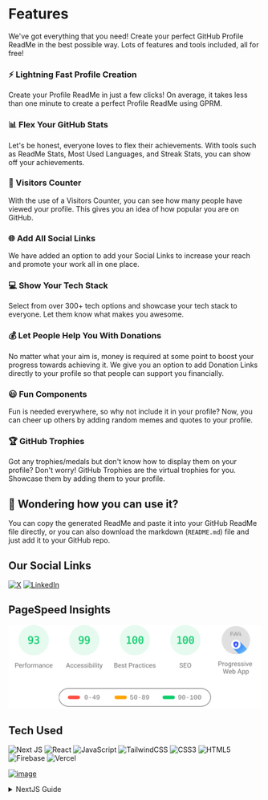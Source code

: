 
# Features
We've got everything that you need! Create your perfect GitHub Profile ReadMe in the best possible way. Lots of features and tools included, all for free!

### ⚡ Lightning Fast Profile Creation
Create your Profile ReadMe in just a few clicks! On average, it takes less than one minute to create a perfect Profile ReadMe using GPRM.

### 📊 Flex Your GitHub Stats
Let's be honest, everyone loves to flex their achievements. With tools such as ReadMe Stats, Most Used Languages, and Streak Stats, you can show off your achievements.

### 👥 Visitors Counter
With the use of a Visitors Counter, you can see how many people have viewed your profile. This gives you an idea of how popular you are on GitHub.

### 🌐 Add All Social Links
We have added an option to add your Social Links to increase your reach and promote your work all in one place.

### 💻 Show Your Tech Stack
Select from over 300+ tech options and showcase your tech stack to everyone. Let them know what makes you awesome.

### 💰 Let People Help You With Donations
No matter what your aim is, money is required at some point to boost your progress towards achieving it. We give you an option to add Donation Links directly to your profile so that people can support you financially.

### 😃 Fun Components
Fun is needed everywhere, so why not include it in your profile? Now, you can cheer up others by adding random memes and quotes to your profile.

### 🏆 GitHub Trophies
Got any trophies/medals but don't know how to display them on your profile? Don't worry! GitHub Trophies are the virtual trophies for you. Showcase them by adding them to your profile.

## 🤔 Wondering how you can use it?
You can copy the generated ReadMe and paste it into your GitHub ReadMe file directly, or you can also download the markdown (`README.md`) file and just add it to your GitHub repo.

## Our Social Links
[![X](https://img.shields.io/badge/X-black.svg?style=normal&logo=X&logoColor=white)](https://x.com/VishwaGauravIn)
[![LinkedIn](https://img.shields.io/badge/linkedin-%230077B5.svg?style=normal&logo=linkedin&logoColor=white)](https://linkedin.com/in/VishwaGauravIn)

## PageSpeed Insights
![](https://raw.githubusercontent.com/VishwaGauravIn/Images/f13849bc9989d66c67085313dd606ea978eff0f8/psi-gprm.svg)

## Tech Used
![Next JS](https://img.shields.io/badge/Next-black?style=for-the-badge&logo=next.js&logoColor=white)
![React](https://img.shields.io/badge/react-%2320232a.svg?style=for-the-badge&logo=react&logoColor=%2361DAFB)
![JavaScript](https://img.shields.io/badge/javascript-%23323330.svg?style=for-the-badge&logo=javascript&logoColor=%23F7DF1E)
![TailwindCSS](https://img.shields.io/badge/tailwindcss-%2338B2AC.svg?style=for-the-badge&logo=tailwind-css&logoColor=white)
![CSS3](https://img.shields.io/badge/css3-%231572B6.svg?style=for-the-badge&logo=css3&logoColor=white)
![HTML5](https://img.shields.io/badge/html5-%23E34F26.svg?style=for-the-badge&logo=html5&logoColor=white)
![Firebase](https://img.shields.io/badge/firebase-%23039BE5.svg?style=for-the-badge&logo=firebase)
![Vercel](https://img.shields.io/badge/vercel-%23000000.svg?style=for-the-badge&logo=vercel&logoColor=white)

[![image](https://user-images.githubusercontent.com/81325730/209995550-63bdb319-f8fd-4383-bcfc-9021c4bc5642.png)](https://vercel.com/?utm_source=team_vishwagauravin&utm_campaign=oss)

<details>
<summary>
  NextJS Guide
</summary>

## Getting Started

First, run the development server:

```bash
npm run dev
# or
yarn dev
```

Open [http://localhost:3000](http://localhost:3000) with your browser to see the result.

You can start editing the page by modifying `pages/index.js`. The page auto-updates as you edit the file.

[API routes](https://nextjs.org/docs/api-routes/introduction) can be accessed on [http://localhost:3000/api/hello](http://localhost:3000/api/hello). This endpoint can be edited in `pages/api/hello.js`.

The `pages/api` directory is mapped to `/api/*`. Files in this directory are treated as [API routes](https://nextjs.org/docs/api-routes/introduction) instead of React pages.

## Learn More

To learn more about Next.js, take a look at the following resources:

- [Next.js Documentation](https://nextjs.org/docs) - learn about Next.js features and API.
- [Learn Next.js](https://nextjs.org/learn) - an interactive Next.js tutorial.

You can check out [the Next.js GitHub repository](https://github.com/vercel/next.js/) - your feedback and contributions are welcome!

## Deploy on Vercel

The easiest way to deploy your Next.js app is to use the [Vercel Platform](https://vercel.com/new?utm_medium=default-template&filter=next.js&utm_source=create-next-app&utm_campaign=create-next-app-readme) from the creators of Next.js.

Check out our [Next.js deployment documentation](https://nextjs.org/docs/deployment) for more details.

</details>
